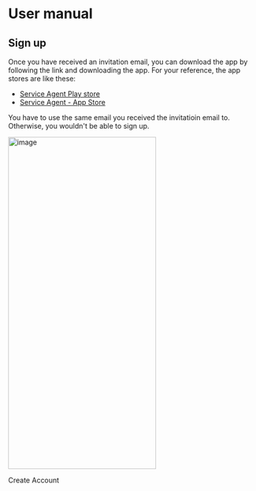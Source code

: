 # User manual

## Sign up

Once you have received an invitation email, you can download the app by following the link and downloading the app. 
For your reference, the app stores are like these:

- [Service Agent Play store](https://play.google.com/store/apps/details?id=com.navien.serviceagent)
- [Service Agent - App Store](https://apps.apple.com/gb/app/navien-service-agent/id6443465986)

You have to use the same email you received the invitatioin email to. Otherwise, you wouldn't be able to sign up.

<img width="300" height="673" alt="image" src="https://github.com/user-attachments/assets/e98da731-beaf-491b-9037-16f5de911526" />

Create Account
